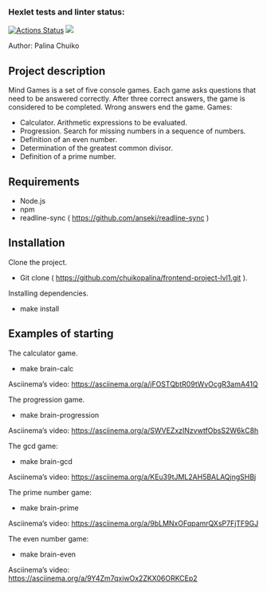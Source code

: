 ### Hexlet tests and linter status:
[![Actions Status](https://github.com/chuikopalina/frontend-project-lvl1/workflows/hexlet-check/badge.svg)](https://github.com/chuikopalina/frontend-project-lvl1/actions)
<a href="https://codeclimate.com/github/chuikopalina/frontend-project-lvl1/maintainability"><img src="https://api.codeclimate.com/v1/badges/67d0a5c2d4e9e755ce98/maintainability" /></a>

Author: Palina Chuiko

## Project description

Mind Games is a set of five console games. Each game asks questions that need to be answered correctly. After three correct answers, the game is considered to be completed. Wrong answers end the game. Games:
* Calculator. Arithmetic expressions to be evaluated.
* Progression. Search for missing numbers in a sequence of numbers.
* Definition of an even number.
* Determination of the greatest common divisor.
* Definition of a prime number.

## Requirements

- Node.js
- npm
- readline-sync ( https://github.com/anseki/readline-sync )

## Installation

Clone the project.
- Git clone ( https://github.com/chuikopalina/frontend-project-lvl1.git ).

Installing dependencies.
- make install

## Examples of starting

The calculator game. 

- make brain-calc 

Asciinema’s video: https://asciinema.org/a/jFOSTQbtR09tWvOcgR3amA41Q

The progression game. 

- make brain-progression

Asciinema’s video: https://asciinema.org/a/SWVEZxzINzvwtfObsS2W6kC8h


The gcd game:

- make brain-gcd

Asciinema’s video: https://asciinema.org/a/KEu39tJML2AH5BALAQjngSHBj

The prime number game: 

- make brain-prime

Asciinema’s video:  https://asciinema.org/a/9bLMNxOFqpamrQXsP7FjTF9GJ

The even number game:

- make brain-even

Asciinema’s video: https://asciinema.org/a/9Y4Zm7qxiwOx2ZKX06ORKCEp2

